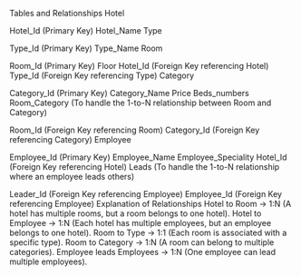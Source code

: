 Tables and Relationships Hotel

Hotel_Id (Primary Key) Hotel_Name Type

Type_Id (Primary Key) Type_Name Room

Room_Id (Primary Key) Floor Hotel_Id (Foreign Key referencing Hotel) Type_Id (Foreign Key referencing Type) Category

Category_Id (Primary Key) Category_Name Price Beds_numbers Room_Category (To handle the 1-to-N relationship between Room and Category)

Room_Id (Foreign Key referencing Room) Category_Id (Foreign Key referencing Category) Employee

Employee_Id (Primary Key) Employee_Name Employee_Speciality Hotel_Id (Foreign Key referencing Hotel) Leads (To handle the 1-to-N relationship where an employee leads others)

Leader_Id (Foreign Key referencing Employee) Employee_Id (Foreign Key referencing Employee) Explanation of Relationships Hotel to Room → 1:N (A hotel has multiple rooms, but a room belongs to one hotel). Hotel to Employee → 1:N (Each hotel has multiple employees, but an employee belongs to one hotel). Room to Type → 1:1 (Each room is associated with a specific type). Room to Category → 1:N (A room can belong to multiple categories). Employee leads Employees → 1:N (One employee can lead multiple employees).